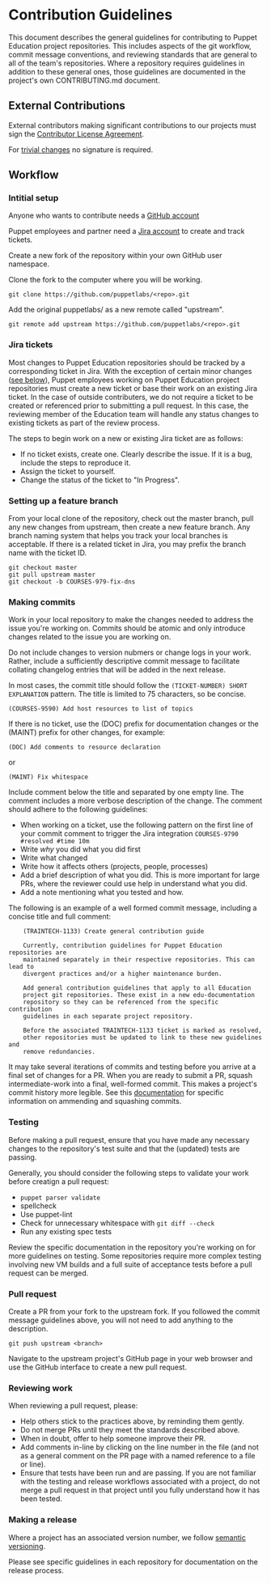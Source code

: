 Contribution Guidelines
=======================

This document describes the general guidelines for contributing to Puppet
Education project repositories. This includes aspects of the git workflow,
commit message conventions, and reviewing standards that are general to all of
the team's repositories. Where a repository requires guidelines in addition to
these general ones, those guidelines are documented in the project's own
CONTRIBUTING.md document.

## External Contributions

External contributors making significant contributions to our projects must sign the
[Contributor License Agreement](https://cla.puppet.com).

For [trivial changes](https://docs.puppet.com/community/trivial_patch_exemption.html)
no signature is required.

## Workflow

### Intitial setup

Anyone who wants to contribute needs a [GitHub account](https://github.com/signup/free)

Puppet employees and partner need a [Jira account](https://tickets.puppetlabs.com)
to create and track tickets.

Create a new fork of the repository within your own GitHub user namespace.

Clone the fork to the computer where you will be working.

    git clone https://github.com/puppetlabs/<repo>.git

Add the original puppetlabs/<repo> as a new remote called "upstream".

    git remote add upstream https://github.com/puppetlabs/<repo>.git

### Jira tickets

Most changes to Puppet Education repositories should be tracked by a
corresponding ticket in Jira. With the exception of certain minor changes ([see
below](#making-commits)), Puppet employees working on Puppet Education project
repositories must create a new ticket or base their work on an existing Jira
ticket. In the case of outside contributers, we do not require a ticket to be
created or referenced prior to submitting a pull request. In this case, the
reviewing member of the Education team will handle any status changes to
existing tickets as part of the review process.

The steps to begin work on a new or existing Jira ticket are as follows:

* If no ticket exists, create one. Clearly describe the issue. If it is a bug,
include the steps to reproduce it.
* Assign the ticket to yourself.
* Change the status of the ticket to "In Progress".

### Setting up a feature branch

From your local clone of the repository, check out the master branch, pull any
new changes from upstream, then create a new feature branch. Any branch naming
system that helps you track your local branches is acceptable. If there is a
related ticket in Jira, you may prefix the branch name with the ticket ID.

    git checkout master
    git pull upstream master
    git checkout -b COURSES-979-fix-dns

### Making commits

Work in your local repository to make the changes needed to address the
issue you're working on. Commits should be atomic and only introduce changes
related to the issue you are working on.

Do not include changes to version nubmers or change logs in your work. Rather,
include a sufficiently descriptive commit message to facilitate collating
changelog entries that will be added in the next release.

In most cases, the commit title should follow the `(TICKET-NUMBER) SHORT
EXPLANATION` pattern. The title is limited to 75 characters, so be concise.

    (COURSES-9590) Add host resources to list of topics

If there is no ticket, use the (DOC) prefix for documentation changes or the
(MAINT) prefix for other changes, for example:

    (DOC) Add comments to resource declaration

or

    (MAINT) Fix whitespace

Include comment below the title and separated by one empty line. The comment
includes a more verbose description of the change. The comment should adhere to
the following guidelines:

- When working on a ticket, use the following pattern on the first line of
your commit comment to trigger the Jira integration `COURSES-9790 #resolved #time 10m`
- Write *why* you did what you did first
- Write what changed
- Write how it affects others (projects, people, processes)
- Add a brief description of what you did. This is more important for large
  PRs, where the reviewer could use help in understand what you did.
- Add a note mentioning what you tested and how.

The following is an example of a well formed commit message, including a
concise title and full comment:
```
    (TRAINTECH-1133) Create general contribution guide

    Currently, contribution guidelines for Puppet Education repositories are
    maintained separately in their respective repositories. This can lead to
    divergent practices and/or a higher maintenance burden.
    
    Add general contribution guidelines that apply to all Education
    project git repositories. These exist in a new edu-documentation
    repository so they can be referenced from the specific contribution
    guidelines in each separate project repository.

    Before the associated TRAINTECH-1133 ticket is marked as resolved,
    other repositories must be updated to link to these new guidelines and
    remove redundancies.
```

It may take several iterations of commits and testing before you arrive at a
final set of changes for a PR. When you are ready to submit a PR, squash
intermediate-work into a final, well-formed commit. This makes a project's
commit history more legible. See this
[documentation](https://git-scm.com/book/en/v2/Git-Tools-Rewriting-History) for
specific information on ammending and squashing commits.

### Testing

Before making a pull request, ensure that you have made any necessary changes
to the repository's test suite and that the (updated) tests are passing.

Generally, you should consider the following steps to validate your work before
creatign a pull request:

* `puppet parser validate`
* spellcheck
* Use puppet-lint
* Check for unnecessary whitespace with `git diff --check`
* Run any existing spec tests

Review the specific documentation in the repository you're working on for more
guidelines on testing. Some repositories require more complex testing involving
new VM builds and a full suite of acceptance tests before a pull request can be
merged.

### Pull request

Create a PR from your fork to the upstream fork. If you followed the commit
message guidelines above, you will not need to add anything to the description.

    git push upstream <branch> 

Navigate to the upstream project's GitHub page in your web browser and use the
GitHub interface to create a new pull request.

### Reviewing work

When reviewing a pull request, please:

* Help others stick to the practices above, by reminding them gently.
* Do not merge PRs until they meet the standards described above.
* When in doubt, offer to help someone improve their PR.
* Add comments in-line by clicking on the line number in the file (and not as a general comment
   on the PR page with a named reference to a file or line).
* Ensure that tests have been run and are passing. If you are not familiar
with the testing and release workflows associated with a project, do not merge
a pull request in that project until you fully understand how it has been
tested.

### Making a release

Where a project has an associated version number, we follow
[semantic versioning](http://semver.org).

Please see specific guidelines in each repository for documentation on the
release process.
